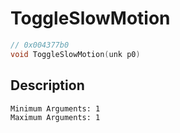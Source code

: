 # ToggleSlowMotion
```c
// 0x004377b0
void ToggleSlowMotion(unk p0)
```
## Description
```
Minimum Arguments: 1
Maximum Arguments: 1
```
